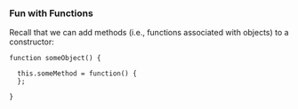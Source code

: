 ### **Fun with Functions**

Recall that we can add methods \(i.e., functions associated with objects\) to a constructor:



```
function someObject() {

  this.someMethod = function() {
  };

}
```

